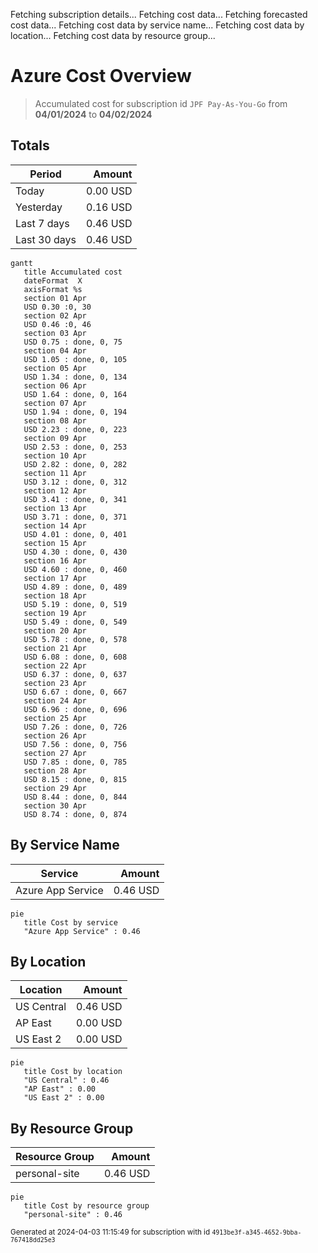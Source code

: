 Fetching subscription details...
Fetching cost data...
Fetching forecasted cost data...
Fetching cost data by service name...
Fetching cost data by location...
Fetching cost data by resource group...
# Azure Cost Overview

> Accumulated cost for subscription id `JPF Pay-As-You-Go` from **04/01/2024** to **04/02/2024**

## Totals

|Period|Amount|
|---|---:|
|Today|0.00 USD|
|Yesterday|0.16 USD|
|Last 7 days|0.46 USD|
|Last 30 days|0.46 USD|

```mermaid
gantt
   title Accumulated cost
   dateFormat  X
   axisFormat %s
   section 01 Apr
   USD 0.30 :0, 30
   section 02 Apr
   USD 0.46 :0, 46
   section 03 Apr
   USD 0.75 : done, 0, 75
   section 04 Apr
   USD 1.05 : done, 0, 105
   section 05 Apr
   USD 1.34 : done, 0, 134
   section 06 Apr
   USD 1.64 : done, 0, 164
   section 07 Apr
   USD 1.94 : done, 0, 194
   section 08 Apr
   USD 2.23 : done, 0, 223
   section 09 Apr
   USD 2.53 : done, 0, 253
   section 10 Apr
   USD 2.82 : done, 0, 282
   section 11 Apr
   USD 3.12 : done, 0, 312
   section 12 Apr
   USD 3.41 : done, 0, 341
   section 13 Apr
   USD 3.71 : done, 0, 371
   section 14 Apr
   USD 4.01 : done, 0, 401
   section 15 Apr
   USD 4.30 : done, 0, 430
   section 16 Apr
   USD 4.60 : done, 0, 460
   section 17 Apr
   USD 4.89 : done, 0, 489
   section 18 Apr
   USD 5.19 : done, 0, 519
   section 19 Apr
   USD 5.49 : done, 0, 549
   section 20 Apr
   USD 5.78 : done, 0, 578
   section 21 Apr
   USD 6.08 : done, 0, 608
   section 22 Apr
   USD 6.37 : done, 0, 637
   section 23 Apr
   USD 6.67 : done, 0, 667
   section 24 Apr
   USD 6.96 : done, 0, 696
   section 25 Apr
   USD 7.26 : done, 0, 726
   section 26 Apr
   USD 7.56 : done, 0, 756
   section 27 Apr
   USD 7.85 : done, 0, 785
   section 28 Apr
   USD 8.15 : done, 0, 815
   section 29 Apr
   USD 8.44 : done, 0, 844
   section 30 Apr
   USD 8.74 : done, 0, 874
```

## By Service Name

|Service|Amount|
|---|---:|
|Azure App Service|0.46 USD|

```mermaid
pie
   title Cost by service
   "Azure App Service" : 0.46
```

## By Location

|Location|Amount|
|---|---:|
|US Central|0.46 USD|
|AP East|0.00 USD|
|US East 2|0.00 USD|

```mermaid
pie
   title Cost by location
   "US Central" : 0.46
   "AP East" : 0.00
   "US East 2" : 0.00
```

## By Resource Group

|Resource Group|Amount|
|---|---:|
|personal-site|0.46 USD|

```mermaid
pie
   title Cost by resource group
   "personal-site" : 0.46
```

<sup>Generated at 2024-04-03 11:15:49 for subscription with id `4913be3f-a345-4652-9bba-767418dd25e3`</sup>
